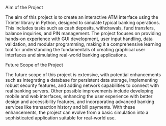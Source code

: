  Aim of the Project

The aim of this project is to create an interactive ATM interface using the Tkinter library in Python, designed to simulate typical banking operations. This includes tasks such as cash deposits, withdrawals, fund transfers, balance inquiries, and PIN management. The project focuses on providing hands-on experience with GUI development, user input handling, data validation, and modular programming, making it a comprehensive learning tool for understanding the fundamentals of creating graphical user interfaces and simulating real-world banking applications.

 Future Scope of the Project

The future scope of this project is extensive, with potential enhancements such as integrating a database for persistent data storage, implementing robust security features, and adding network capabilities to connect with real banking servers. Other possible improvements include developing mobile and web interfaces, enhancing the user experience with better design and accessibility features, and incorporating advanced banking services like transaction history and bill payments. With these enhancements, the project can evolve from a basic simulation into a sophisticated application suitable for real-world use.



